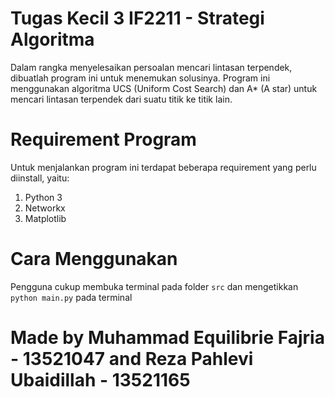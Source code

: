 # Tugas Kecil 3 IF2211 - Strategi Algoritma 
Dalam rangka menyelesaikan persoalan mencari lintasan terpendek, dibuatlah program ini untuk menemukan solusinya. Program ini menggunakan algoritma UCS (Uniform Cost Search) dan A* (A star) untuk mencari lintasan terpendek dari suatu titik ke titik lain.

# Requirement Program
Untuk menjalankan program ini terdapat beberapa requirement yang perlu diinstall, yaitu:
1. Python 3
2. Networkx
3. Matplotlib

# Cara Menggunakan
Pengguna cukup membuka terminal pada folder ``src`` dan mengetikkan ``python main.py`` pada terminal


# Made by Muhammad Equilibrie Fajria - 13521047 and Reza Pahlevi Ubaidillah - 13521165

